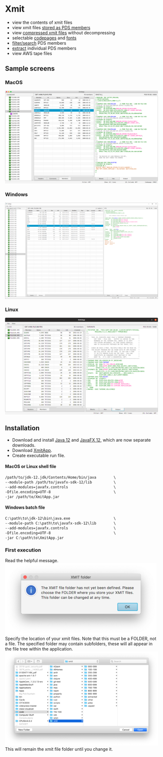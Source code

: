 # Xmit

- view the contents of xmit files
- view xmit files [stored as PDS members](resources/embedded.md)
- view [compressed xmit files](resources/compressed.md) without decompressing
- selectable [codepages](resources/view.md) and [fonts](resources/fonts.md)
- [filter/search](resources/filter.md) PDS members
- [extract](resources/extract.md) individual PDS members
- view AWS tape files

## Sample screens

### MacOS

![Mac](resources/xmit-osx.png?raw=true "Mac")

### Windows

![Windows](resources/xmit-win.png?raw=true "Windows")

### Linux

![Linux](resources/xmit-linux.png?raw=true "Linux")

## Installation

- Download and install [Java 12](https://jdk.java.net/12/) and [JavaFX 12](https://gluonhq.com/products/javafx/), which
  are now separate downloads.
- Download [XmitApp](https://github.com/dmolony/xmit/releases).
- Create executable run file.

#### MacOS or Linux shell file

```
/path/to/jdk-12.jdk/Contents/Home/bin/java        \
--module-path /path/to/javafx-sdk-12/lib          \
--add-modules=javafx.controls                     \
-Dfile.encoding=UTF-8                             \
-jar /path/to/XmitApp.jar
```  

#### Windows batch file

```
C:\path\to\jdk-12\bin\java.exe                    \
--module-path C:\path\to\javafx-sdk-12\lib        \
--add-modules=javafx.controls                     \
-Dfile.encoding=UTF-8                             \
-jar C:\path\to\XmitApp.jar
```

### First execution

Read the helpful message.  
<img src="resources/xmit-folder1.png" alt="alert" width="500"/>  
Specify the location of your xmit files. Note that this must be a FOLDER, not a file. The specified folder may contain
subfolders, these will all appear in the file tree within the application.  
<img src="resources/xmit-folder2.png" alt="file dialog" width="800"/>  
This will remain the xmit file folder until you change it.  

